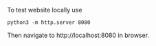 To test website locally use 
```
python3 -m http.server 8080
```
Then navigate to http://localhost:8080 in browser.